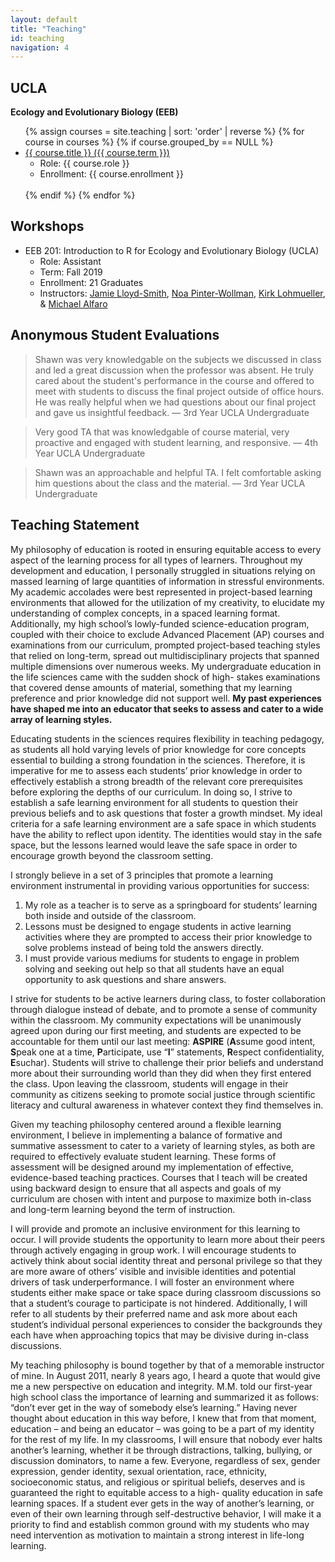 ```yaml
---
layout: default
title: "Teaching"
id: teaching
navigation: 4
---
```


## UCLA
**Ecology and Evolutionary Biology (EEB)**
<ul>
  {% assign courses = site.teaching | sort: 'order' | reverse %}
  {% for course in courses %}
  {% if course.grouped_by == NULL %}
    <li>
      <a href="{{ course.url }}" class="plain">{{ course.title }} ({{ course.term }})</a>
      <ul>
        <li>Role: {{ course.role }}</li>
        <li>Enrollment: {{ course.enrollment }}</li>
      </ul>
      <br />
    </li>
  {% endif %}
  {% endfor %}
</ul>

## Workshops
<ul>
  <li>
    EEB 201: Introduction to R for Ecology and Evolutionary Biology (UCLA)
      <ul>
        <li>Role: Assistant</li>
        <li>Term: Fall 2019</li>
        <li>Enrollment: 21 Graduates</li>
        <li>Instructors: <a class="plain" href="https://faculty.eeb.ucla.edu/lloydsmith/" target="_blank">Jamie Lloyd-Smith</a>, <a class="plain" href="https://pinterwollmanlab.eeb.ucla.edu/" target="_blank">Noa Pinter-Wollman</a>, <a class="plain" href="https://faculty.eeb.ucla.edu/Lohmueller/" target="_blank">Kirk Lohmueller</a>, & <a class="plain" href="https://michaelalfaro.github.io/alfaro-lab/" target="_blank">Michael Alfaro</a></li>
      </ul>
  </li>
</ul>

## Anonymous Student Evaluations
> Shawn was very knowledgable on the subjects we discussed in class and led a great discussion when the professor was absent. He truly cared about the student's performance in the course and offered to meet with students to discuss the final project outside of office hours. He was really helpful when we had questions about our final project and gave us insightful feedback. –– 3rd Year UCLA Undergraduate

> Very good TA that was knowledgable of course material, very proactive and engaged with student learning, and responsive. –– 4th Year UCLA Undergraduate

> Shawn was an approachable and helpful TA. I felt comfortable asking him questions about the class and the material. –– 3rd Year UCLA Undergraduate

## Teaching Statement
My philosophy of education is rooted in ensuring equitable access to every aspect of the learning process for all types of learners. Throughout my development and education, I personally struggled in situations relying on massed learning of large quantities of information in stressful environments. My academic accolades were best represented in project-based learning environments that allowed for the utilization of my creativity, to elucidate my understanding of complex concepts, in a spaced learning format. Additionally, my high school’s lowly-funded science-education program, coupled with their choice to exclude Advanced Placement (AP) courses and examinations from our curriculum, prompted project-based teaching styles that relied on long-term, spread out multidisciplinary projects that spanned multiple dimensions over numerous weeks. My undergraduate education in the life sciences came with the sudden shock of high- stakes examinations that covered dense amounts of material, something that my learning preference and prior knowledge did not support well. **My past experiences have shaped me into an educator that seeks to assess and cater to a wide array of learning styles.**

Educating students in the sciences requires flexibility in teaching pedagogy, as students all hold varying levels of prior knowledge for core concepts essential to building a strong foundation in the sciences. Therefore, it is imperative for me to assess each students’ prior knowledge in order to effectively establish a strong breadth of the relevant core prerequisites before exploring the depths of our curriculum. In doing so, I strive to establish a safe learning environment for all students to question their previous beliefs and to ask questions that foster a growth mindset. My ideal criteria for a safe learning environment are a safe space in which students have the ability to reflect upon identity. The identities would stay in the safe space, but the lessons learned would leave the safe space in order to encourage growth beyond the classroom setting.

I strongly believe in a set of 3 principles that promote a learning environment instrumental in providing various opportunities for success:
1. My role as a teacher is to serve as a springboard for students’ learning both inside and outside of the classroom.
2. Lessons must be designed to engage students in active learning activities where they are prompted to access their prior knowledge to solve problems instead of being told the answers directly.
3. I must provide various mediums for students to engage in problem solving and seeking out help so that all students have an equal opportunity to ask questions and share answers.

I strive for students to be active learners during class, to foster collaboration through dialogue instead of debate, and to promote a sense of community within the classroom. My community expectations will be unanimously agreed upon during our first meeting, and students are expected to be accountable for them until our last meeting: **ASPIRE** (**A**ssume good intent, **S**peak one at a time, **P**articipate, use “**I**” statements, **R**espect confidentiality, **E**suchar). Students will strive to challenge their prior beliefs and understand more about their surrounding world than they did when they first entered the class. Upon leaving the classroom, students will engage in their community as citizens seeking to promote social justice through scientific literacy and cultural awareness in whatever context they find themselves in.

Given my teaching philosophy centered around a flexible learning environment, I believe in implementing a balance of formative and summative assessment to cater to a variety of learning styles, as both are required to effectively evaluate student learning. These forms of assessment will be designed around my implementation of effective, evidence-based teaching practices. Courses that I teach will be created using backward design to ensure that all aspects and goals of my curriculum are chosen with intent and purpose to maximize both in-class and long-term learning beyond the term of instruction.

I will provide and promote an inclusive environment for this learning to occur. I will provide students the opportunity to learn more about their peers through actively engaging in group work. I will encourage students to actively think about social identity threat and personal privilege so that they are more aware of others’ visible and invisible identities and potential drivers of task underperformance. I will foster an environment where students either make space or take space during classroom discussions so that a student’s courage to participate is not hindered. Additionally, I will refer to all students by their preferred name and ask more about each student’s individual personal experiences to consider the backgrounds they each have when approaching topics that may be divisive during in-class discussions.

My teaching philosophy is bound together by that of a memorable instructor of mine. In August 2011, nearly 8 years ago, I heard a quote that would give me a new perspective on education and integrity. M.M. told our first-year high school class the importance of learning and summarized it as follows: “don’t ever get in the way of somebody else’s learning.” Having never thought about education in this way before, I knew that from that moment, education – and being an educator – was going to be a part of my identity for the rest of my life. In my classrooms, I will ensure that nobody ever halts another’s learning, whether it be through distractions, talking, bullying, or discussion dominators, to name a few. Everyone, regardless of sex, gender expression, gender identity, sexual orientation, race, ethnicity, socioeconomic status, and religious or spiritual beliefs, deserves and is guaranteed the right to equitable access to a high- quality education in safe learning spaces. If a student ever gets in the way of another’s learning, or even of their own learning through self-destructive behavior, I will make it a priority to find and establish common ground with my students who may need intervention as motivation to maintain a strong interest in life-long learning.